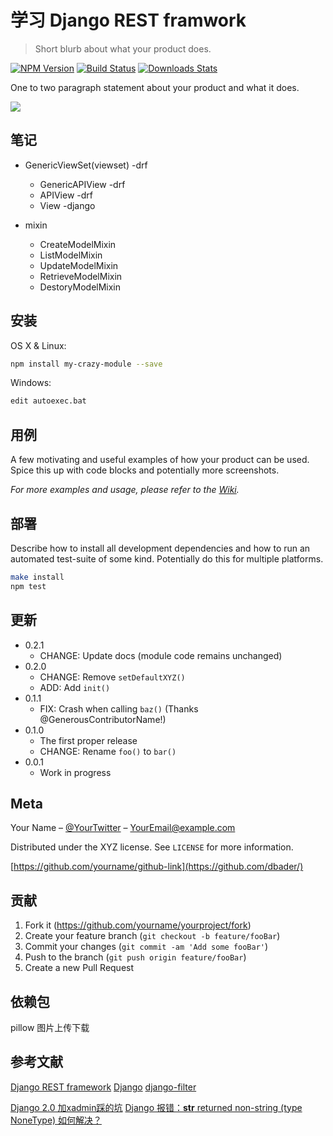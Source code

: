 # 学习 Django REST framwork
> Short blurb about what your product does.

[![NPM Version][npm-image]][npm-url]
[![Build Status][travis-image]][travis-url]
[![Downloads Stats][npm-downloads]][npm-url]

One to two paragraph statement about your product and what it does.

![](header.png)

## 笔记
- GenericViewSet(viewset) -drf  
    - GenericAPIView      -drf  
    - APIView         -drf  
    - View        -django  

- mixin
    - CreateModelMixin  
    - ListModelMixin  
    - UpdateModelMixin  
    - RetrieveModelMixin  
    - DestoryModelMixin  
            


## 安装

OS X & Linux:

```sh
npm install my-crazy-module --save
```

Windows:

```sh
edit autoexec.bat
```

## 用例

A few motivating and useful examples of how your product can be used. Spice this up with code blocks and potentially more screenshots.

_For more examples and usage, please refer to the [Wiki][wiki]._

## 部署

Describe how to install all development dependencies and how to run an automated test-suite of some kind. Potentially do this for multiple platforms.

```sh
make install
npm test
```

## 更新

* 0.2.1
    * CHANGE: Update docs (module code remains unchanged)
* 0.2.0
    * CHANGE: Remove `setDefaultXYZ()`
    * ADD: Add `init()`
* 0.1.1
    * FIX: Crash when calling `baz()` (Thanks @GenerousContributorName!)
* 0.1.0
    * The first proper release
    * CHANGE: Rename `foo()` to `bar()`
* 0.0.1
    * Work in progress

## Meta

Your Name – [@YourTwitter](https://twitter.com/dbader_org) – YourEmail@example.com

Distributed under the XYZ license. See ``LICENSE`` for more information.

[https://github.com/yourname/github-link](https://github.com/dbader/)

## 贡献

1. Fork it (<https://github.com/yourname/yourproject/fork>)
2. Create your feature branch (`git checkout -b feature/fooBar`)
3. Commit your changes (`git commit -am 'Add some fooBar'`)
4. Push to the branch (`git push origin feature/fooBar`)
5. Create a new Pull Request

<!-- Markdown link & img dfn's -->
[npm-image]: https://img.shields.io/npm/v/datadog-metrics.svg?style=flat-square
[npm-url]: https://npmjs.org/package/datadog-metrics
[npm-downloads]: https://img.shields.io/npm/dm/datadog-metrics.svg?style=flat-square
[travis-image]: https://img.shields.io/travis/dbader/node-datadog-metrics/master.svg?style=flat-square
[travis-url]: https://travis-ci.org/dbader/node-datadog-metrics
[wiki]: https://github.com/yourname/yourproject/wiki

## 依赖包
pillow 图片上传下载

## 参考文献
[Django REST framework](https://www.django-rest-framework.org/)
[Django](https://docs.djangoproject.com/zh-hans/2.1/)
[django-filter](https://django-filter.readthedocs.io/en/master/)

[Django 2.0 加xadmin踩的坑](https://blog.csdn.net/Cand6oy/article/details/79243166)
[Django 报错：__str__ returned non-string (type NoneType) 如何解决？](https://blog.csdn.net/l_womeiyoumingzi/article/details/81114384)